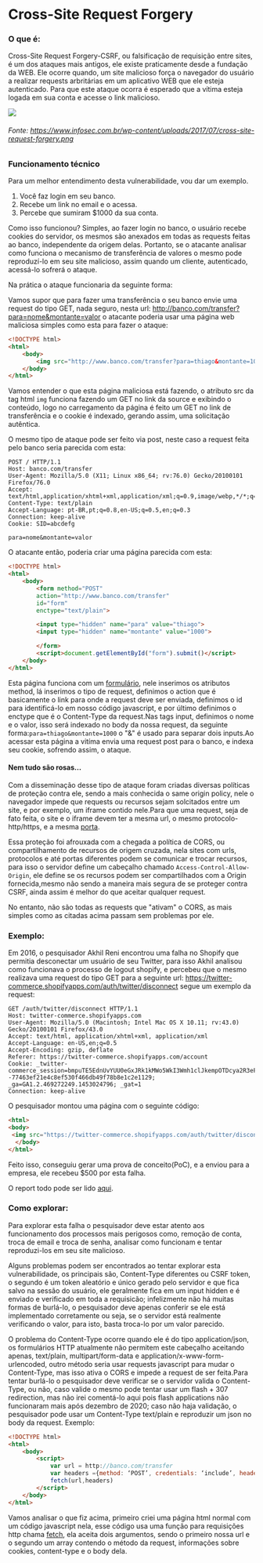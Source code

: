 # Cross-Site Request Forgery

### O que é:

Cross-Site Request Forgery-CSRF, ou falsificação de requisição entre sites, é um dos ataques mais antigos, ele existe praticamente desde a fundação da WEB. Ele ocorre quando, um site malicioso força o navegador do usuário a realizar requests arbritárias em um aplicativo WEB que ele esteja autenticado. Para que este ataque ocorra é esperado que a vítima esteja logada em sua conta e acesse o link malicioso.

![](https://i.imgur.com/kq6Tq54.png)
###### Fonte: https://www.infosec.com.br/wp-content/uploads/2017/07/cross-site-request-forgery.png
### Funcionamento técnico

Para um melhor entendimento desta vulnerabilidade, vou dar um exemplo. 

1. Você faz login em seu banco.
2. Recebe um link no email e o acessa.
3. Percebe que sumiram $1000 da sua conta.

Como isso funcionou? Simples, ao fazer login no  banco, o usuário recebe cookies do servidor, os mesmos são anexados em todas as requests feitas ao banco, independente da origem delas. Portanto, se o atacante analisar como funciona o mecanismo de transferência de valores o mesmo pode reproduzí-lo em seu site malicioso, assim quando um cliente, autenticado, acessá-lo sofrerá o ataque.

Na prática o ataque funcionaria da seguinte forma:

Vamos supor que para fazer uma transferência o seu banco envie uma request do tipo GET, nada seguro, nesta url: http://banco.com/transfer?para=nome&montante=valor o atacante poderia usar uma página web maliciosa simples como esta para fazer o ataque:

```html
<!DOCTYPE html>
<html>
	<body>
		<img src="http://www.banco.com/transfer?para=thiago&montante=1000">
	</body>
</html>
```

Vamos entender o que esta página maliciosa está fazendo, o atributo src da tag html ```img``` funciona fazendo um GET no link da source e exibindo o conteúdo, logo no carregamento da página é feito um GET no link de transferência e o cookie é indexado, gerando assim, uma solicitação autêntica.

O mesmo tipo de ataque pode ser feito via post, neste caso a request feita pelo banco seria parecida com esta:

```
POST / HTTP/1.1 
Host: banco.com/transfer
User-Agent: Mozilla/5.0 (X11; Linux x86_64; rv:76.0) Gecko/20100101 Firefox/76.0
Accept: text/html,application/xhtml+xml,application/xml;q=0.9,image/webp,*/*;q=0.8
Content-Type: text/plain
Accept-Language: pt-BR,pt;q=0.8,en-US;q=0.5,en;q=0.3
Connection: keep-alive
Cookie: SID=abcdefg

para=nome&montante=valor
```
O atacante então, poderia criar uma página parecida com esta:

```html
<!DOCTYPE html>
<html>
	<body>
		<form method="POST" 
		action="http://www.banco.com/transfer"
		id="form"
		enctype="text/plain">

		<input type="hidden" name="para" value="thiago">
		<input type="hidden" name="montante" value="1000">

		</form>
		<script>document.getElementById("form").submit()</script>
	</body>
</html>
```

Esta página funciona com um [formulário](https://github.com/T635/DI.WE.H/blob/master/Hypertext%20Markup%20Language%20-%20HTML.md), nele inserimos os atributos method, lá inserimos o tipo de request, definimos o action que é basicamente o link para onde a request deve ser enviada, definimos o id para identificá-lo em nosso código javascript, e por último definimos o enctype que é o Content-Type da request.Nas tags input, definimos o nome e o valor, isso será indexado no body da nossa request, da seguinte forma:```para=thiago&montante=1000``` o "&" é usado para separar dois inputs.Ao acessar esta página a vitíma envia uma request post para o banco, e indexa seu cookie, sofrendo assim, o ataque.

#### Nem tudo são rosas...

Com a disseminação desse tipo de ataque foram criadas diversas políticas de proteção contra ele, sendo a mais conhecida o same origin policy, nele o navegador impede que requests ou recursos sejam solcitados entre um site, e por exemplo, um iframe contido nele.Para que uma request, seja de fato feita, o site e o iframe devem ter a mesma url, o mesmo protocolo-http/https, e a mesma [porta](encurtador.com.br/vCQW1). 

Essa proteção foi afrouxada com a chegada a política de CORS, ou compartilhamento de recursos de origem cruzada, nela sites com urls, protocolos e até portas diferentes podem se comunicar e trocar recursos, para isso o servidor define um cabeçalho chamado ```Access-Control-Allow-Origin```, ele define se os recursos podem ser compartilhados com a Origin fornecida,mesmo não sendo a maneira mais segura de se proteger contra CSRF, ainda assim é melhor do que aceitar qualquer request.

No entanto, não são todas as requests que "ativam" o CORS, as mais simples como as citadas acima passam sem problemas por ele.

### Exemplo:

Em 2016, o pesquisador Akhil Reni encontrou uma falha no Shopify que permitia desconectar um usuário de seu Twitter, para isso Akhil analisou como funcionava o processo de logout shopify, e percebeu que o mesmo realizava uma request do tipo GET para a seguinte url: https://twitter-commerce.shopifyapps.com/auth/twitter/disconnect segue um exemplo da request:

```
GET /auth/twitter/disconnect HTTP/1.1
Host: twitter-commerce.shopifyapps.com
User-Agent: Mozilla/5.0 (Macintosh; Intel Mac OS X 10.11; rv:43.0) Gecko/20100101 Firefox/43.0
Accept: text/html, application/xhtml+xml, application/xml
Accept-Language: en-US,en;q=0.5
Accept-Encoding: gzip, deflate
Referer: https://twitter-commerce.shopifyapps.com/account
Cookie: _twitter-commerce_session=bmpuTE5EdnUvYUU0eGxJRk1kMWo5WkI3Wmh1clJkempOTDcya2R3eFNIMG8zWGdpenMvTXY4eFczTWUrNGRQeXV4ZGVycEVtTDZWcFZVbEg1eEtFQjhzSEJVbkM5K05VUVJaeHVtNXBnNTJCNTdwZ2hLL0x0Kyt4eUVlSjRIOWdYTkcwd1NQWWJnbjRNaTF5UXlwa1ZIUlAwR1JmZ1Y5WmRvN2ZHWFY5REZSUmlsR0lnMHZlSjR1OTlTMW5xWDdZRnVGSnBSeEhqbWpNS3lYZmxBNjZoVE00L3pQT2NMd1NONkdwb2pkMXhDS1E2M2RXYlovZjYwaUZnV0JQKzQySlN0MTNKNG55Zlg2azFDdVJJL3RidmJMM0VJNmRVejhZbjVDTnFZNmxFN0k9LS1lY1Y2dnpBZTJCalZzS014SldFUllBPT0%3D--77463ef21e4c8ef530f466db49f78b8e1c2e1129; _ga=GA1.2.469272249.1453024796; _gat=1
Connection: keep-alive
```
O pesquisador montou uma página com o seguinte código:

```html
<html>
<body>
 <img src="https://twitter-commerce.shopifyapps.com/auth/twitter/disconnect">
  </body>
</html>
```

Feito isso, conseguiu gerar uma prova de conceito(PoC), e a enviou para a empresa, ele recebeu $500 por esta falha.

O report todo pode ser lido [aqui](https://hackerone.com/reports/111216).

### Como explorar:

Para explorar esta falha o pesquisador deve estar atento aos funcionamento dos processos mais perigosos como, remoção de conta, troca de email e troca de senha, analisar como funcionam e tentar reproduzi-los em seu site malicioso. 

Alguns problemas podem ser encontrados ao tentar explorar esta vulnerabilidade, os principais são, Content-Type diferentes ou CSRF token, o segundo é um token aleatório e único gerado pelo servidor e que fica salvo na sessão do usuário, ele geralmente fica em um input hidden e é enviado e verificado em toda a requisicão; infelizmente não há muitas formas de burlá-lo, o pesquisador deve apenas conferir se ele está implementado corretamente ou seja, se o servidor está realmente verificando o valor, para isto, basta troca-lo por um valor parecido. 

O problema do Content-Type ocorre quando ele é do tipo application/json, os formulários HTTP atualmente não permitem este cabeçalho aceitando apenas, text/plain, multipart/form-data e application/x-www-form-urlencoded, outro método seria usar requests javascript para mudar o Content-Type, mas isso ativa o CORS e impede a request de ser feita.Para tentar burlá-lo o pesquisador deve verificar se o servidor valida o Content-Type, ou não, caso valide o mesmo pode tentar usar um flash + 307 redirection, mas não irei comentá-lo aqui pois flash applications não funcionaram mais após dezembro de 2020; caso não haja validação, o pesquisador pode usar um Content-Type text/plain e reproduzir um json no body da request. Exemplo:


```html
<!DOCTYPE html>
<html>
	<body>
		<script>
			var url = http://banco.com/transfer
			var headers ={method: ‘POST’, credentials: ‘include’, headers: {‘Content-Type’: ‘text/plain’}, body: ‘{“para”:”thiago”,”montante”:”1000”}’}
			fetch(url,headers)
		</script>
	</body>
</html>
```
Vamos analisar o que fiz acima, primeiro criei uma página html normal com um código javascript nela, esse código usa uma função para requisições http chama [fetch](https://developer.mozilla.org/pt-BR/docs/Web/API/Fetch_API/Using_Fetch), ela aceita dois argumentos, sendo o primeiro nossa url e o segundo um array contendo o método da request, informações sobre cookies, content-type e o body dela.